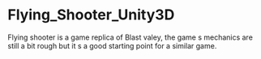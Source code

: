 # Flying_Shooter_Unity3D
Flying shooter is a game replica of Blast valey, the game s mechanics are still a bit rough but it s a good starting point for a similar game.
